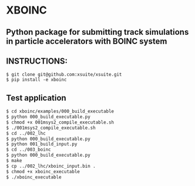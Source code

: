 # XBOINC

## Python package for submitting track simulations in particle accelerators with BOINC system

## INSTRUCTIONS:
```
$ git clone git@github.com:xsuite/xsuite.git
$ pip install -e xboinc
```

## Test application

```bash
$ cd xboinc/examples/000_build_executable
$ python 000_build_executable.py
$ chmod +x 001msys2_compile_executable.sh
$ ./001msys2_compile_executable.sh
$ cd ../002_lhc
$ python 000_build_executable.py
$ python 001_build_input.py
$ cd ../003_boinc
$ python 000_build_executable.py
$ make
$ cp ../002_lhc/xboinc_input.bin .
$ chmod +x xboinc_executable
$ ./xboinc_executable
```
